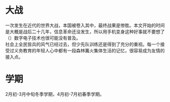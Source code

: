 # 大战
一次发生在近代的世界大战，本国被卷入其中，最终战果是惨胜。本文开始的时间是大概是战后二十几年，信息革命还没发生，所以用手机变身这种好事就不要想了（）数字电子技术也很可能没有普及。\
社会上全民皆兵的风气已经过去，但少先队训练还是得到了充分的重视。每一个接受过义务教育的年轻人心中都有一段森林篝火集体生活的记忆，很容易成为友情的接入点。
# 学期
2月初-3月中旬冬季学期，4月初-7月初春季学期。
